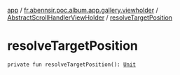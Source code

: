 [app](../../index.md) / [fr.abennsir.poc.album.app.gallery.viewholder](../index.md) / [AbstractScrollHandlerViewHolder](index.md) / [resolveTargetPosition](./resolve-target-position.md)

# resolveTargetPosition

`private fun resolveTargetPosition(): `[`Unit`](https://kotlinlang.org/api/latest/jvm/stdlib/kotlin/-unit/index.html)